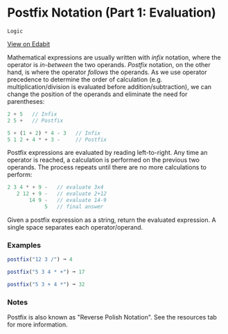 # Postfix Notation (Part 1: Evaluation)

`Logic`

[View on Edabit](https://edabit.com/challenge/3dJicC9jWNzf7qgXb)

Mathematical expressions are usually written with _infix_ notation, where the operator is _in-between_ the two operands. _Postfix_ notation, on the other hand, is where the operator _follows_ the operands. As we use operator precedence to determine the order of calculation (e.g. multiplication/division is evaluated before addition/subtraction), we can change the position of the operands and eliminate the need for parentheses:

```js
2 + 5   // Infix
2 5 +   // Postfix

5 + (1 + 2) * 4 - 3   // Infix
5 1 2 + 4 * + 3 -     // Postfix
```

Postfix expressions are evaluated by reading left-to-right. Any time an operator is reached, a calculation is performed on the previous two operands. The process repeats until there are no more calculations to perform:

```js
2 3 4 * + 9 -   // evaluate 3x4
   2 12 + 9 -   // evaluate 2+12
       14 9 -   // evaluate 14-9
            5   // final answer
```

Given a postfix expression as a string, return the evaluated expression. A single space separates each operator/operand.

### Examples

```js
postfix("12 3 /") ➞ 4

postfix("5 3 4 * +") ➞ 17

postfix("5 3 + 4 *") ➞ 32
```

### Notes

Postfix is also known as "Reverse Polish Notation". See the resources tab for more information.
